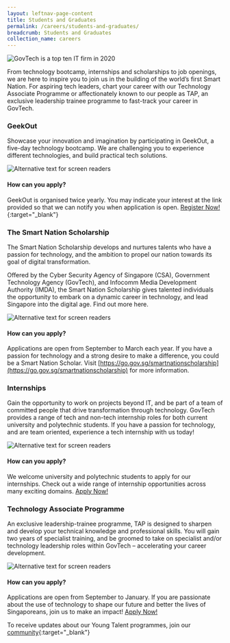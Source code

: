 ```yaml
---
layout: leftnav-page-content
title: Students and Graduates
permalink: /careers/students-and-graduates/
breadcrumb: Students and Graduates
collection_name: careers
---
```


![GovTech is a top ten IT firm in 2020](/images/careers/govtech-universum-top-ten-singapore-2020.jpg)

From technology bootcamp, internships and scholarships to job openings, we are here to inspire you to join us in the building of the world’s first Smart Nation.  For aspiring tech leaders, chart your career with our Technology Associate Programme or affectionately known to our people as TAP, an exclusive leadership trainee programme to fast-track your career in GovTech.

### **GeekOut**
Showcase your innovation and imagination by participating in GeekOut, a five-day technology bootcamp. We are challenging you to experience different technologies, and build practical tech solutions. 

![Alternative text for screen readers](/images/careers/GeekOut_Infographic_small.png) 

#### **How can you apply?**
GeekOut is organised twice yearly. You may indicate your interest at the link provided so that we can notify you when application is open. [Register Now!](https://form.gov.sg/forms/govtech/5bb6d8c0df1bd8000f5040d3){:target="_blank"}


### **The Smart Nation Scholarship**
The Smart Nation Scholarship develops and nurtures talents who have a passion for technology, and the ambition to propel our nation towards its goal of digital transformation.

Offered by the Cyber Security Agency of Singapore (CSA), Government Technology Agency (GovTech), and Infocomm Media Development Authority (IMDA), the Smart Nation Scholarship gives talented individuals the opportunity to embark on a dynamic career in technology, and lead Singapore into the digital age. Find out more here.

![Alternative text for screen readers](/images/careers/SNS_Infographic.png) 

#### **How can you apply?**
Applications are open from September to March each year. If you have a passion for technology and a strong desire to make a difference, you could be a Smart Nation Scholar. Visit [https://go.gov.sg/smartnationscholarship](https://go.gov.sg/smartnationscholarship) for more information. 

### **Internships**
Gain the opportunity to work on projects beyond IT, and be part of a team of committed people that drive transformation through technology. GovTech provides a range of tech and non-tech internship roles for both current university and polytechnic students. If you have a passion for technology, and are team oriented, experience a tech internship with us today!

![Alternative text for screen readers](/images/careers/Internship_Infographic.png)   

#### **How can you apply?**
We welcome university and polytechnic students to apply for our internships. Check out a wide range of internship opportunities across many exciting domains. [Apply Now!](https://go.gov.sg/govtechjobs)

### **Technology Associate Programme**
An exclusive leadership-trainee programme, TAP is designed to sharpen and develop your technical knowledge and professional skills. You will gain two years of specialist training, and be groomed to take on specialist and/or technology leadership roles within GovTech – accelerating your career development. 

![Alternative text for screen readers](/images/careers/TAP_Infographic.png)   

#### **How can you apply?**
Applications are open from September to January. If you are passionate about the use of technology to shape our future and better the lives of Singaporeans, join us to make an impact! [Apply Now!](https://sggovterp.wd102.myworkdayjobs.com/PublicServiceCareers/job/Singapore/Technology-Associate-Programme--TAP-_JR-10000000881)


To receive updates about our Young Talent programmes, join our [community](https://form.gov.sg/forms/govtech/5bb6d8c0df1bd8000f5040d3){:target="_blank"}
